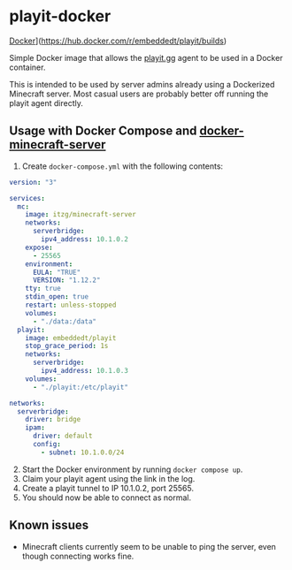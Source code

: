 # playit-docker

[Docker](https://img.shields.io/docker/cloud/build/embeddedt/playit?label=Docker&style=flat)](https://hub.docker.com/r/embeddedt/playit/builds)

Simple Docker image that allows the [playit.gg](https://playit.gg/) agent to be
used in a Docker container.

This is intended to be used by server admins already using a Dockerized Minecraft
server. Most casual users are probably better off running the playit agent directly.

## Usage with Docker Compose and [docker-minecraft-server](https://github.com/itzg/docker-minecraft-server)

1. Create `docker-compose.yml` with the following contents:

```yaml
version: "3"

services:
  mc:
    image: itzg/minecraft-server
    networks:
      serverbridge:
        ipv4_address: 10.1.0.2
    expose:
      - 25565
    environment:
      EULA: "TRUE"
      VERSION: "1.12.2"
    tty: true
    stdin_open: true
    restart: unless-stopped
    volumes:
      - "./data:/data"
  playit:
    image: embeddedt/playit
    stop_grace_period: 1s
    networks:
      serverbridge:
        ipv4_address: 10.1.0.3
    volumes:
      - "./playit:/etc/playit"

networks:
  serverbridge:
    driver: bridge
    ipam:
      driver: default
      config:
        - subnet: 10.1.0.0/24
```

2. Start the Docker environment by running `docker compose up`.
3. Claim your playit agent using the link in the log.
4. Create a playit tunnel to IP 10.1.0.2, port 25565.
5. You should now be able to connect as normal.

## Known issues

* Minecraft clients currently seem to be unable to ping the server, even
though connecting works fine.